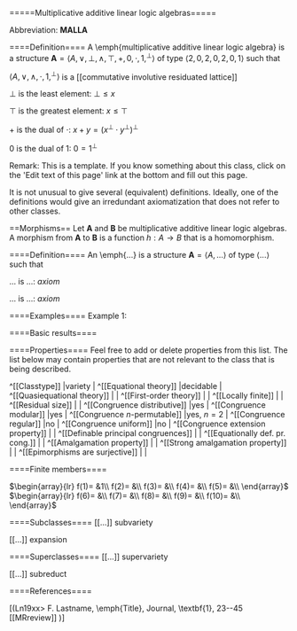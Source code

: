 =====Multiplicative additive linear logic algebras=====

Abbreviation: **MALLA**

====Definition====
A \emph{multiplicative additive linear logic algebra} is a structure $\mathbf{A}=\langle A,\vee,\bot,\wedge,\top,+,0,\cdot,1,^\perp\rangle$ of type $\langle
2,0,2,0,2,0,1\rangle$ such that

$\langle A,\vee,\wedge,\cdot,1,^{\perp}\rangle$ is a [[commutative involutive residuated lattice]]

$\bot$ is the least element:  $\bot\le x$

$\top$ is the greatest element:  $x\le\top$

$+$ is the dual of $\cdot$: $x+y=(x^\perp\cdot y^\perp)^\perp$

$0$ is the dual of $1$: $0=1^\perp$

Remark: This is a template.
If you know something about this class, click on the 'Edit text of this page' link at the bottom and fill out this page.

It is not unusual to give several (equivalent) definitions. Ideally, one of the definitions would give an irredundant axiomatization that does not refer to other classes.

==Morphisms==
Let $\mathbf{A}$ and $\mathbf{B}$ be multiplicative additive linear logic algebras. A morphism from $\mathbf{A}$ to $\mathbf{B}$ is a function $h:A\rightarrow B$ that is a homomorphism.

====Definition====
An \emph{...} is a structure $\mathbf{A}=\langle A,...\rangle$ of type $\langle
...\rangle$ such that

$...$ is ...:  $axiom$
  
$...$ is ...:  $axiom$

====Examples====
Example 1: 

====Basic results====


====Properties====
Feel free to add or delete properties from this list. The list below may contain properties that are not relevant to the class that is being described.

^[[Classtype]]                        |variety  |
^[[Equational theory]]                |decidable |
^[[Quasiequational theory]]           | |
^[[First-order theory]]               | |
^[[Locally finite]]                   | |
^[[Residual size]]                    | |
^[[Congruence distributive]]          |yes |
^[[Congruence modular]]               |yes |
^[[Congruence $n$-permutable]]        |yes, $n=2$ |
^[[Congruence regular]]               |no |
^[[Congruence uniform]]               |no |
^[[Congruence extension property]]    | |
^[[Definable principal congruences]]  | |
^[[Equationally def. pr. cong.]]      | |
^[[Amalgamation property]]            | |
^[[Strong amalgamation property]]     | |
^[[Epimorphisms are surjective]]      | |

====Finite members====

$\begin{array}{lr}
  f(1)= &1\\
  f(2)= &\\
  f(3)= &\\
  f(4)= &\\
  f(5)= &\\
\end{array}$     
$\begin{array}{lr}
  f(6)= &\\
  f(7)= &\\
  f(8)= &\\
  f(9)= &\\
  f(10)= &\\
\end{array}$


====Subclasses====
  [[...]] subvariety

  [[...]] expansion


====Superclasses====
  [[...]] supervariety

  [[...]] subreduct


====References====

[(Ln19xx>
F. Lastname, \emph{Title}, Journal, \textbf{1}, 23--45 [[MRreview]] 
)]


